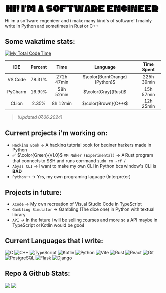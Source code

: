 <img src="Hi! Im a Software Engineer (2).gif">

Hi im a software engenieer and i make many kind's of software! I mainly write in Python and sometimes in Rust or C++

## Some wakatime stats:
[![My Total Code Time](https://wakatime.com/badge/user/018bd7d5-20a7-48f2-b2f1-7e6c6eb2c1f0.svg)](https://wakatime.com/@018bd7d5-20a7-48f2-b2f1-7e6c6eb2c1f0)

| IDE        | Percent     |  Time     | Language | Time Spent |
| :-: | :-: | :-: | :-: | :-: |
| VS Code    |      78.31% | 272h 47min | $`\color{BurntOrange}{Python}`$ | 225h 39min
| PyCharm    |      16.90% | 58h 52min | $`\color{Gray}{Rust}`$ | 15h 57min
| CLion   |       2.35% | 8h 12min | $`\color{Brown}{C++}`$ | 12h 25min

> *(Updated 07.06.2024)*

## Current projects i'm working on:

- `Hacking Book` -> A hacking tutorial book for beginer hackers made in Python
- ✅ $`\color{Green}{v1.0}`$ `VM Nuker (Experimental)` -> A Rust program that connects to SSH and runs command `sudo rm -rf /`
- `Abyss CLI` -> I want to make my own CLI in Python bcs window's CLI is **BAD**
- `Python++` -> Yes, my own programing laguage (Interpreter)

## Projects in future:

- `XCode` -> My own recreation of Visual Studio Code in TypeScript
- `Gambling Simulator` -> Gambling (The dice one) in Python with textual library
- `API` -> In the future i will be selling courses and more so a API maybe in TypeScript or Kotlin would be good

## Current Languages that i write:

![C](https://img.shields.io/badge/C-00599C?style=for-the-badge&logo=c&logoColor=white)
![C++](https://img.shields.io/badge/C++-00599C?style=for-the-badge&logo=cplusplus&logoColor=white)
![TypeScript](https://img.shields.io/badge/TypeScript-007ACC?style=for-the-badge&logo=typescript&logoColor=white)
![Kotlin](https://img.shields.io/badge/Kotlin-0095D5?style=for-the-badge&logo=kotlin&logoColor=white)
![Python](https://img.shields.io/badge/Python-3776AB?style=for-the-badge&logo=python&logoColor=white)
![Vite](https://img.shields.io/badge/Vite-646CFF?style=for-the-badge&logo=vite&logoColor=white)
![Rust](https://img.shields.io/badge/Rust-000000?style=for-the-badge&logo=rust&logoColor=white)
![React](https://img.shields.io/badge/React-20232A?style=for-the-badge&logo=react&logoColor=61DAFB)
![Git](https://img.shields.io/badge/Git-F05032?style=for-the-badge&logo=git)
![PostgreSQL](https://img.shields.io/badge/PostgreSQL-316192?style=for-the-badge&logo=postgresql)
![Flask](https://img.shields.io/badge/Flask-000000?style=for-the-badge&logo=flask)
![Django](https://img.shields.io/badge/Django-092E20?style=for-the-badge&logo=django)


## Repo & Github Stats:

![](https://raw.githubusercontent.com/MatixAndr09/github-stats/master/generated/overview.svg#gh-dark-mode-only)
![](https://raw.githubusercontent.com/MatixAndr09/github-stats/master/generated/languages.svg#gh-dark-mode-only)
